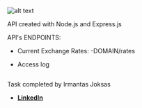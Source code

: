 ![alt text](https://assets.zyrosite.com//AVLVDxo0M5SpEnaB/Zyro-YKb9oWwblVsyaNW5.svg)       

API created with Node.js and Express.js

API's ENDPOINTS:
- Current Exchange Rates:
-DOMAIN/rates

- Access log

##

Task completed by Irmantas Joksas<br>

- **[LinkedIn](https://www.linkedin.com/in/irmantas-jok%C5%A1as-4b8104137/)**
